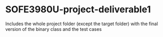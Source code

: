 # SOFE3980U-project-deliverable1
Includes the whole project folder (except the target folder) with the final version of the binary class and the test cases
